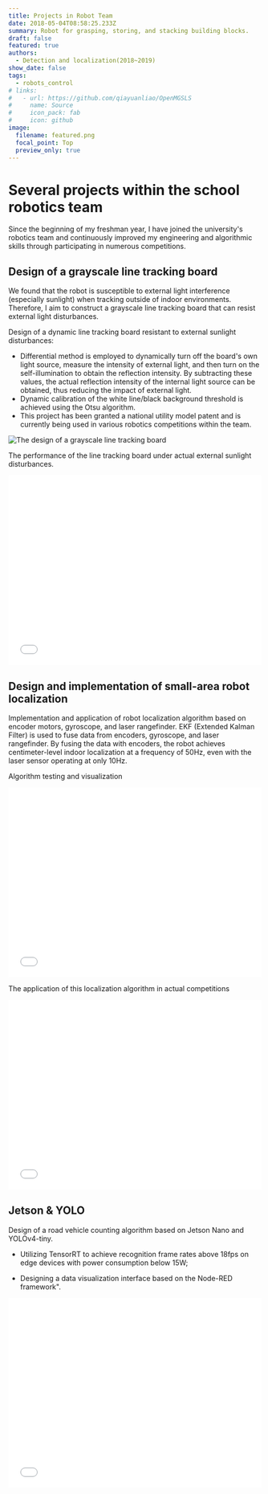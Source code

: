 ```yaml
---
title: Projects in Robot Team
date: 2018-05-04T08:58:25.233Z
summary: Robot for grasping, storing, and stacking building blocks.
draft: false
featured: true
authors:
  - Detection and localization(2018~2019)
show_date: false
tags:
  - robots_control
# links:
#   - url: https://github.com/qiayuanliao/OpenMGSLS
#     name: Source
#     icon_pack: fab
#     icon: github
image:
  filename: featured.png
  focal_point: Top
  preview_only: true
---
```

# Several projects within the school robotics team

Since the beginning of my freshman year, I have joined the university's robotics team and continuously improved my engineering and algorithmic skills through participating in numerous competitions.

## Design of a grayscale line tracking board

We found that the robot is susceptible to external light interference (especially sunlight) when tracking outside of indoor environments. Therefore, I aim to construct a grayscale line tracking board that can resist external light disturbances.

Design of a dynamic line tracking board resistant to external sunlight disturbances:

- Differential method is employed to dynamically turn off the board's own light source, measure the intensity of external light, and then turn on the self-illumination to obtain the reflection intensity. By subtracting these values, the actual reflection intensity of the internal light source can be obtained, thus reducing the impact of external light.
- Dynamic calibration of the white line/black background threshold is achieved using the Otsu algorithm.
- This project has been granted a national utility model patent and is currently being used in various robotics competitions within the team.

![](xunjiban.png "The design of a grayscale line tracking board")

The performance of the line tracking board under actual external sunlight disturbances.

<div style="position: relative; width: 100%; height: 0; padding-bottom: 75%;">
    <iframe src="//player.bilibili.com/player.html?aid=614342194&bvid=BV19h4y1s7Bo&cid=1149805523&page=1" scrolling="no" border="0" frameborder="no" framespacing="0" allowfullscreen="true" style="position:absolute; height: 100%; width: 100%;"> </iframe>
</div>


## Design and implementation of small-area robot localization

Implementation and application of robot localization algorithm based on encoder motors, gyroscope, and laser rangefinder. EKF (Extended Kalman Filter) is used to fuse data from encoders, gyroscope, and laser rangefinder. By fusing the data with encoders, the robot achieves centimeter-level indoor localization at a frequency of 50Hz, even with the laser sensor operating at only 10Hz.

Algorithm testing and visualization

<div style="position: relative; width: 100%; height: 0; padding-bottom: 75%;">
    <iframe src="//player.bilibili.com/player.html?aid=614263283&bvid=BV1Jh4y1s7oK&cid=1149806142&page=1" scrolling="no" border="0" frameborder="no" framespacing="0" allowfullscreen="true" style="position:absolute; height: 100%; width: 100%;"> </iframe>
</div>

The application of this localization algorithm in actual competitions

<div style="position: relative; width: 100%; height: 0; padding-bottom: 75%;">
    <iframe src="//player.bilibili.com/player.html?aid=229312247&bvid=BV1Z8411f7Lm&cid=1149809346&page=1" scrolling="no" border="0" frameborder="no" framespacing="0" allowfullscreen="true" style="position:absolute; height: 100%; width: 100%;"> </iframe>
</div>

## Jetson & YOLO
Design of a road vehicle counting algorithm based on Jetson Nano and YOLOv4-tiny.

- Utilizing TensorRT to achieve recognition frame rates above 18fps on edge devices with power consumption below 15W;

- Designing a data visualization interface based on the Node-RED framework".

<div style="position: relative; width: 100%; height: 0; padding-bottom: 75%;">
    <iframe src="//player.bilibili.com/player.html?aid=911830540&bvid=BV1aM4y1e7cf&cid=1149805640&page=1" scrolling="no" border="0" frameborder="no" framespacing="0" allowfullscreen="true" style="position:absolute; height: 100%; width: 100%;"> </iframe>
</div>